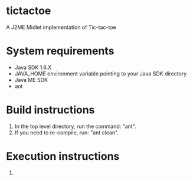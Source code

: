 tictactoe
=========

A J2ME Midlet implementation of Tic-tac-toe


System requirements
===================

* Java SDK 1.6.X
* JAVA_HOME environment variable pointing to your Java SDK directory
* Java ME SDK
* ant 


Build instructions
==================

1. In the top level directory, run the command: "ant".
2. If you need to re-compile, run: "ant clean".


Execution instructions
======================

1. 

